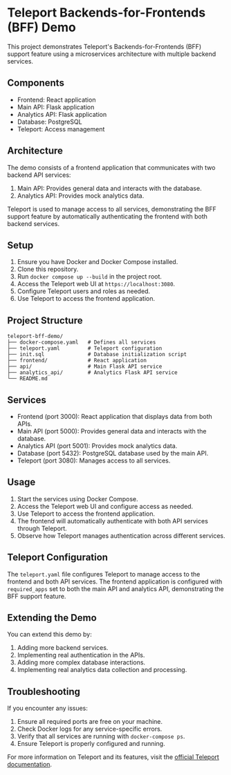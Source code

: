 # Teleport Backends-for-Frontends (BFF) Demo

This project demonstrates Teleport's Backends-for-Frontends (BFF) support feature using a microservices architecture with multiple backend services.

## Components

- Frontend: React application
- Main API: Flask application
- Analytics API: Flask application
- Database: PostgreSQL
- Teleport: Access management

## Architecture

The demo consists of a frontend application that communicates with two backend API services:

1. Main API: Provides general data and interacts with the database.
2. Analytics API: Provides mock analytics data.

Teleport is used to manage access to all services, demonstrating the BFF support feature by automatically authenticating the frontend with both backend services.

## Setup

1. Ensure you have Docker and Docker Compose installed.
2. Clone this repository.
3. Run `docker compose up --build` in the project root.
4. Access the Teleport web UI at `https://localhost:3080`.
5. Configure Teleport users and roles as needed.
6. Use Teleport to access the frontend application.

## Project Structure

```
teleport-bff-demo/
├── docker-compose.yaml   # Defines all services
├── teleport.yaml         # Teleport configuration
├── init.sql              # Database initialization script
├── frontend/             # React application
├── api/                  # Main Flask API service
├── analytics_api/        # Analytics Flask API service
└── README.md
```

## Services

- Frontend (port 3000): React application that displays data from both APIs.
- Main API (port 5000): Provides general data and interacts with the database.
- Analytics API (port 5001): Provides mock analytics data.
- Database (port 5432): PostgreSQL database used by the main API.
- Teleport (port 3080): Manages access to all services.

## Usage

1. Start the services using Docker Compose.
2. Access the Teleport web UI and configure access as needed.
3. Use Teleport to access the frontend application.
4. The frontend will automatically authenticate with both API services through Teleport.
5. Observe how Teleport manages authentication across different services.

## Teleport Configuration

The `teleport.yaml` file configures Teleport to manage access to the frontend and both API services. The frontend application is configured with `required_apps` set to both the main API and analytics API, demonstrating the BFF support feature.

## Extending the Demo

You can extend this demo by:

1. Adding more backend services.
2. Implementing real authentication in the APIs.
3. Adding more complex database interactions.
4. Implementing real analytics data collection and processing.

## Troubleshooting

If you encounter any issues:

1. Ensure all required ports are free on your machine.
2. Check Docker logs for any service-specific errors.
3. Verify that all services are running with `docker-compose ps`.
4. Ensure Teleport is properly configured and running.

For more information on Teleport and its features, visit the [official Teleport documentation](https://goteleport.com/docs/).